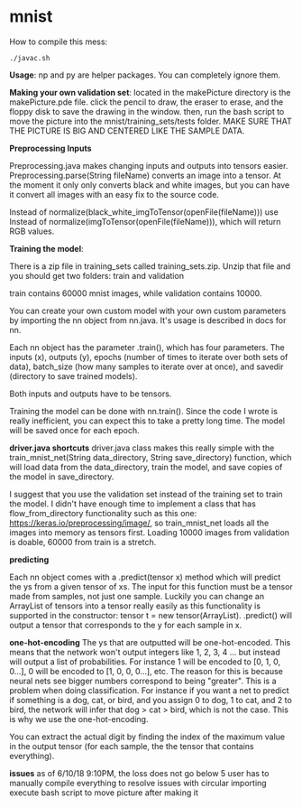 # mnist
How to compile this mess:
```
./javac.sh
```

**Usage**:
np and py are helper packages. You can completely ignore them.

**Making your own validation set**:
located in the makePicture directory is the makePicture.pde file. click the pencil to draw, the eraser to erase, and the floppy disk to save the drawing in the window. then, run the bash script to move the picture into the mnist/training_sets/tests folder. MAKE SURE THAT THE PICTURE IS BIG AND CENTERED LIKE THE SAMPLE DATA.

**Preprocessing Inputs**

Preprocessing.java makes changing inputs and outputs into tensors easier. Preprocessing.parse(String fileName)
converts an image into a tensor. At the moment it only only converts black and white images, but you can 
have it convert all images with an easy fix to the source code.

Instead of normalize(black_white_imgToTensor(openFile(fileName))) use 
Instead of normalize(imgToTensor(openFile(fileName))), which will return RGB values.

**Training the model**:

There is a zip file in training_sets called training_sets.zip. Unzip that file and you should get two folders: train and validation

train contains 60000 mnist images, while validation contains 10000.

You can create your own custom model with your own custom parameters by importing the nn object from nn.java.
It's usage is described in docs for nn.

Each nn object has the parameter .train(), which has four parameters. The inputs (x), outputs (y), epochs (number
of times to iterate over both sets of data), batch_size (how many samples to iterate over at once), and savedir (directory to save trained models).

Both inputs and outputs have to be tensors.

Training the model can be done with nn.train(). Since the code I wrote is really inefficient, you can expect this to take a pretty long time. The model will be saved once for each epoch. 


**driver.java shortcuts**
driver.java class makes this really simple with the train_mnist_net(String data_directory, String save_directory) function, which will load data from the data_directory, train the model, and save copies of the model in save_directory. 

I suggest that you use the validation set instead of the training set to train the model. I didn't have enough time to implement a class that has flow_from_directory functionality such as this one: https://keras.io/preprocessing/image/, so train_mnist_net loads all the images into memory as tensors first. Loading 10000 images from validation is doable, 60000 from train is a stretch. 

**predicting**

Each nn object comes with a .predict(tensor x) method which will predict the ys from a given tensor of xs. The input for this function must be a tensor made from samples, not just one sample. Luckily you can change an ArrayList of tensors into a tensor really easily as this functionality is supported in the constructor: tensor t = new tensor(ArrayList<tensor>). .predict() will output a tensor that corresponds to the y for each sample in x.


**one-hot-encoding**
The ys that are outputted will be one-hot-encoded. This means that the network won't output integers like 1, 2, 3, 4 ... but instead will output a list of probabilities. For instance 1 will be encoded to [0, 1, 0, 0...], 0 will be encoded to [1, 0, 0, 0...], etc. The reason for this is because neural nets see bigger numbers correspond to being "greater". This is a problem when doing classification. For instance if you want a net to predict if something is a dog, cat, or bird, and you assign 0 to dog, 1 to cat, and 2 to bird, the network will infer that dog > cat > bird, which is not the case. This is why we use the one-hot-encoding.

You can extract the actual digit by finding the index of the maximum value in the output tensor (for each sample, the the tensor that contains everything).

**issues**
as of 6/10/18 9:10PM, the loss does not go below 5
user has to manually compile everything to resolve issues with circular importing
execute bash script to move picture after making it






